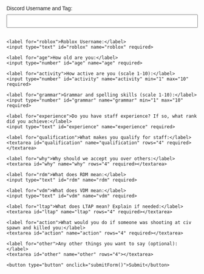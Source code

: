<!DOCTYPE html>
<html lang="en">
<head>
  <meta charset="UTF-8">
  <meta name="viewport" content="width=device-width, initial-scale=1.0">
  <title>Staff Application Form</title>
  <style>
    body {
      font-family: Arial, sans-serif;
      margin: 20px;
    }
    form {
      max-width: 600px;
      margin: 0 auto;
    }
    label {
      display: block;
      margin-bottom: 8px;
    }
    input, textarea {
      width: 100%;
      padding: 8px;
      margin-bottom: 16px;
      box-sizing: border-box;
    }
    button {
      background-color: #4CAF50;
      color: white;
      padding: 10px 15px;
      border: none;
      border-radius: 4px;
      cursor: pointer;
    }
    button:hover {
      background-color: #45a049;
    }
    #results {
      margin-top: 20px;
    }
  </style>
</head>
<body>

  <form id="myForm">
    <label for="discord">Discord Username and Tag:</label>
    <input type="text" id="discord" name="discord" required>

    <label for="roblox">Roblox Username:</label>
    <input type="text" id="roblox" name="roblox" required>

    <label for="age">How old are you:</label>
    <input type="number" id="age" name="age" required>

    <label for="activity">How active are you (scale 1-10):</label>
    <input type="number" id="activity" name="activity" min="1" max="10" required>

    <label for="grammar">Grammar and spelling skills (scale 1-10):</label>
    <input type="number" id="grammar" name="grammar" min="1" max="10" required>

    <label for="experience">Do you have staff experience? If so, what rank did you achieve:</label>
    <input type="text" id="experience" name="experience" required>

    <label for="qualification">What makes you qualify for staff:</label>
    <textarea id="qualification" name="qualification" rows="4" required></textarea>

    <label for="why">Why should we accept you over others:</label>
    <textarea id="why" name="why" rows="4" required></textarea>

    <label for="rdm">What does RDM mean:</label>
    <input type="text" id="rdm" name="rdm" required>

    <label for="vdm">What does VDM mean:</label>
    <input type="text" id="vdm" name="vdm" required>

    <label for="ltap">What does LTAP mean? Explain if needed:</label>
    <textarea id="ltap" name="ltap" rows="4" required></textarea>

    <label for="action">What would you do if someone was shooting at civ spawn and killed you:</label>
    <textarea id="action" name="action" rows="4" required></textarea>

    <label for="other">Any other things you want to say (optional):</label>
    <textarea id="other" name="other" rows="4"></textarea>

    <button type="button" onclick="submitForm()">Submit</button>
  </form>

  <div id="results"></div>

  <script>
    function submitForm() {
      var formData = {
        discord: document.getElementById('discord').value,
        roblox: document.getElementById('roblox').value,
        age: document.getElementById('age').value,
        activity: document.getElementById('activity').value,
        grammar: document.getElementById('grammar').value,
        experience: document.getElementById('experience').value,
        qualification: document.getElementById('qualification').value,
        why: document.getElementById('why').value,
        rdm: document.getElementById('rdm').value,
        vdm: document.getElementById('vdm').value,
        ltap: document.getElementById('ltap').value,
        action: document.getElementById('action').value,
        other: document.getElementById('other').value
      };

      // Simple client-side validation
      for (var key in formData) {
        if (!formData[key]) {
          alert('Please fill in all fields.');
          return;
        }
      }

      // Display results
      var resultsDiv = document.getElementById('results');
      resultsDiv.innerHTML = '<h2>Application Results</h2>';
      for (var key in formData) {
        resultsDiv.innerHTML += '<p><strong>' + key.charAt(0).toUpperCase() + key.slice(1) + ':</strong> ' + formData[key] + '</p>';
      }

      // You can also reset the form after submission
      document.getElementById('myForm').reset();
    }
  </script>

</body>
</html>
